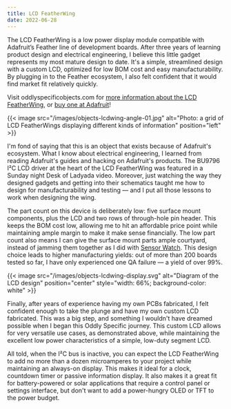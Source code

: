 ```yaml
---
title: LCD FeatherWing
date: 2022-06-28
---
```

The LCD FeatherWing is a low power display module compatible with Adafruit’s Feather line of development boards. After three years of learning product design and electrical engineering, I believe this little gadget represents my most mature design to date. It's a simple, streamlined design with a custom LCD, optimized for low BOM cost and easy manufacturability. By plugging in to the Feather ecosystem, I also felt confident that it would find market fit relatively quickly.

<!--more-->

Visit oddlyspecificobjects.com for [more information about the LCD FeatherWing](https://www.oddlyspecificobjects.com/products/lcdwing/), or [buy one at Adafruit](https://www.adafruit.com/product/5581)!

{{< image src="/images/objects-lcdwing-angle-01.jpg" alt="Photo: a grid of LCD FeatherWings displaying different kinds of information" position="left" >}}

I'm fond of saying that this is an object that exists because of Adafruit's ecosystem. What I know about electrical engineering, I learned from reading Adafruit's guides and hacking on Adafruit's products. The BU9796 I²C LCD driver at the heart of the LCD FeatherWing was featured in a Sunday night Desk of Ladyada video. Moreover, just watching the way they designed gadgets and getting into their schematics taught me how to design for manufacturability and testing — and I put all those lessons to work when designing the wing.

The part count on this device is deliberately low: five surface mount components, plus the LCD and two rows of through-hole pin header. This keeps the BOM cost low, allowing me to hit an affordable price point while maintaining ample margin to make it make sense financially. The low part count also means I can give the surface mount parts ample courtyard, instead of jamming them together as I did with [Sensor Watch](/objects/sensorwatch). This design choice leads to higher manufacturing yields: out of more than 200 boards tested so far, I have only experienced one QA failure — a yield of over 99%.

{{< image src="/images/objects-lcdwing-display.svg" alt="Diagram of the LCD design" position="center" style="width: 66%; background-color: white" >}}

Finally, after years of experience having my own PCBs fabricated, I felt confident enough to take the plunge and have my own custom LCD fabricated. This was a big step, and something I wouldn't have dreamed possible when I began this Oddly Specific journey. This custom LCD allows for very versatile use cases, as demonstrated above, while maintaining the excellent low power characteristics of a simple, low-duty segment LCD.

All told, when the I²C bus is inactive, you can expect the LCD FeatherWing to add no more than a dozen microamperes to your project while maintaining an always-on display. This makes it ideal for a clock, countdown timer or passive information display. It also makes it a great fit for battery-powered or solar applications that require a control panel or settings interface, but don't want to add a power-hungry OLED or TFT to the power budget.
